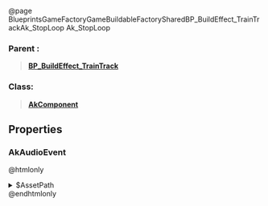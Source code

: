 @page BlueprintsGameFactoryGameBuildableFactorySharedBP_BuildEffect_TrainTrackAk_StopLoop Ak_StopLoop
### Parent :
<b><a href="_blueprints_game_factory_game_buildable_factory-shared_b_p__build_effect__train_track.html"><blockquote>BP_BuildEffect_TrainTrack</blockquote></a></b>
### Class:
<b><a href="_class_script_ak_component.html"><blockquote>AkComponent</blockquote></a></b>
## Properties
### AkAudioEvent
@htmlonly
<details>
 <summary>$AssetPath</summary>
<b><a href="_blueprints_game_factory_game_buildable-shared_audio_build_effect_2018-05_stop__build_effect__conveyor_loop.html"><blockquote>Stop_BuildEffect_ConveyorLoop</blockquote></a></b>
</details>
@endhtmlonly

